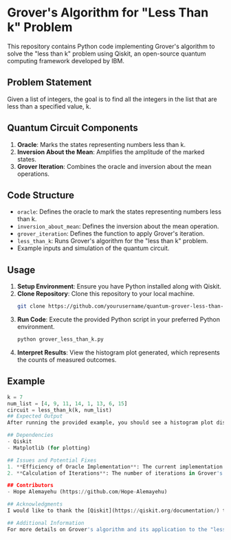 # Grover's Algorithm for "Less Than k" Problem

This repository contains Python code implementing Grover's algorithm to solve the "less than k" problem using Qiskit, an open-source quantum computing framework developed by IBM.

## Problem Statement
Given a list of integers, the goal is to find all the integers in the list that are less than a specified value, k.

## Quantum Circuit Components
1. **Oracle**: Marks the states representing numbers less than k.
2. **Inversion About the Mean**: Amplifies the amplitude of the marked states.
3. **Grover Iteration**: Combines the oracle and inversion about the mean operations.

## Code Structure
- `oracle`: Defines the oracle to mark the states representing numbers less than k.
- `inversion_about_mean`: Defines the inversion about the mean operation.
- `grover_iteration`: Defines the function to apply Grover's iteration.
- `less_than_k`: Runs Grover's algorithm for the "less than k" problem.
- Example inputs and simulation of the quantum circuit.

## Usage
1. **Setup Environment**: Ensure you have Python installed along with Qiskit.
2. **Clone Repository**: Clone this repository to your local machine.
    ```bash
    git clone https://github.com/yourusername/quantum-grover-less-than-k.git
    ```
3. **Run Code**: Execute the provided Python script in your preferred Python environment.
    ```bash
    python grover_less_than_k.py
    ```
4. **Interpret Results**: View the histogram plot generated, which represents the counts of measured outcomes.

## Example
```python
k = 7
num_list = [4, 9, 11, 14, 1, 13, 6, 15]
circuit = less_than_k(k, num_list)
## Expected Output
After running the provided example, you should see a histogram plot displaying the counts of measured outcomes, indicating the integers in the input list that are less than the specified value, k.

## Dependencies
- Qiskit
- Matplotlib (for plotting)

## Issues and Potential Fixes
1. **Efficiency of Oracle Implementation**: The current implementation of the oracle may become inefficient for large input sizes as it iterates over all qubits. A potential fix could be optimizing the oracle construction to reduce unnecessary operations.
2. **Calculation of Iterations**: The number of iterations in Grover's algorithm is currently calculated using a fixed formula. However, a more adaptive approach could be implemented to adjust the number of iterations dynamically based on the problem size.

## Contributors
- Hope Alemayehu (https://github.com/Hope-Alemayehu)

## Acknowledgments
I would like to thank the [Qiskit](https://qiskit.org/documentation/) team for their valuable contributions to the field of quantum computing.

## Additional Information
For more details on Grover's algorithm and its application to the "less than k" problem, as well as further discussions on quantum computing, feel free to explore the provided source code and related documentation.

